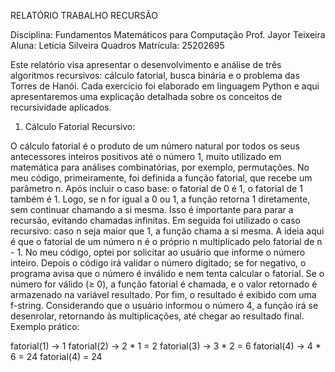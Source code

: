 RELATÓRIO TRABALHO RECURSÃO

Disciplina: Fundamentos Matemáticos para Computação
Prof. Jayor Teixeira
Aluna: Letícia Silveira Quadros
Matrícula: 25202695

Este relatório visa apresentar o desenvolvimento e análise de três algoritmos recursivos: cálculo fatorial, busca binária e o problema das Torres de Hanói. Cada exercício foi elaborado em linguagem Python e aqui apresentaremos uma explicação detalhada sobre os conceitos de recursividade aplicados.

1) Cálculo Fatorial Recursivo:

O cálculo fatorial é o produto de um número natural por todos os seus antecessores inteiros positivos até o número 1, muito utilizado em matemática para análises combinatórias, por exemplo, permutações. No meu código, primeiramente, foi definida a função fatorial, que recebe um parâmetro n. Após incluir o caso base: o fatorial de 0 é 1, o fatorial de 1 também é 1. Logo, se n for igual a 0 ou 1, a função retorna 1 diretamente, sem continuar chamando a si mesma. Isso é importante para parar a recursão, evitando chamadas infinitas. Em seguida foi utilizado o caso recursivo: caso n seja maior que 1, a função chama a si mesma. A ideia aqui é que o fatorial de um número n é o próprio n multiplicado pelo fatorial de n - 1. No meu código, optei por solicitar ao usuário que informe o número inteiro. Depois o código irá validar o número digitado; se for negativo, o programa avisa que o número é inválido e nem tenta calcular o fatorial. Se o número for válido (≥ 0), a função fatorial é chamada, e o valor retornado é armazenado na variável resultado. Por fim, o resultado é exibido com uma f-string. Considerando que o usuário informou o número 4, a função irá se desenrolar, retornando às multiplicações, até chegar ao resultado final. Exemplo prático:

fatorial(1) → 1
fatorial(2) → 2 * 1 = 2
fatorial(3) → 3 * 2 = 6
fatorial(4) → 4 * 6 = 24
fatorial(4) = 24
